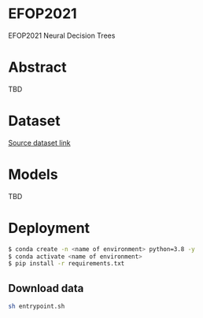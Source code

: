 # EFOP2021
EFOP2021  Neural Decision Trees  
 
 # Abstract 
   TBD
 
 # Dataset
 [Source dataset link](https://www.kaggle.com/mlg-ulb/creditcardfraud)

# Models
TBD

# Deployment
```bash
$ conda create -n <name of environment> python=3.8 -y 
$ conda activate <name of environment>
$ pip install -r requirements.txt
```
## Download data
```bash
sh entrypoint.sh
```

